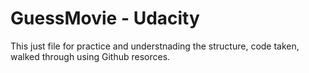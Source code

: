 # GuessMovie - Udacity

This just file for practice and understnading the structure, code taken, walked through using Github resorces.
